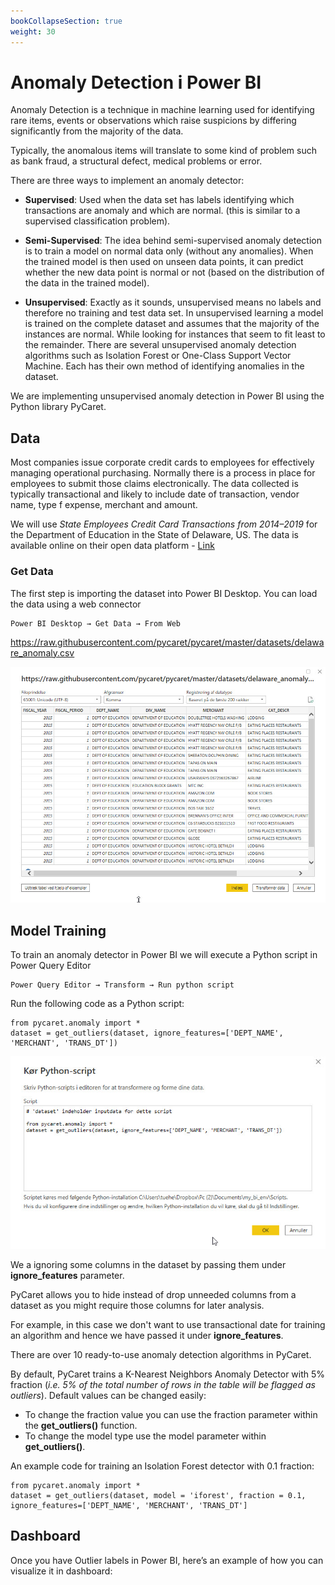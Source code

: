 ```yaml
---
bookCollapseSection: true
weight: 30
---
```


# Anomaly Detection i Power BI
Anomaly Detection is a technique in machine learning used for identifying rare items, events or observations which raise suspicions by differing significantly from the majority of the data.

Typically, the anomalous items will translate to some kind of problem such as bank fraud, a structural defect, medical problems or error. 

There are three ways to implement an anomaly detector:

- **Supervised**: Used when the data set has labels identifying which transactions are anomaly and which are normal. (this is similar to a supervised classification problem).

- **Semi-Supervised**: The idea behind semi-supervised anomaly detection is to train a model on normal data only (without any anomalies). When the trained model is then used on unseen data points, it can predict whether the new data point is normal or not (based on the distribution of the data in the trained model).

- **Unsupervised**: Exactly as it sounds, unsupervised means no labels and therefore no training and test data set. In unsupervised learning a model is trained on the complete dataset and assumes that the majority of the instances are normal. While looking for instances that seem to fit least to the remainder. There are several unsupervised anomaly detection algorithms such as Isolation Forest or One-Class Support Vector Machine. Each has their own method of identifying anomalies in the dataset.

We are implementing unsupervised anomaly detection in Power BI using the Python library PyCaret.

## Data
Most companies issue corporate credit cards to employees for effectively managing operational purchasing. Normally there is a process in place for employees to submit those claims electronically. The data collected is typically transactional and likely to include date of transaction, vendor name, type f expense, merchant and amount.

We will use *State Employees Credit Card Transactions from 2014–2019* for the Department of Education in the State of Delaware, US. The data is available online on their open data platform - [Link](https://data.delaware.gov/Government-and-Finance/Credit-Card-Spend-by-Merchant/8pzf-ge27)

### Get Data
The first step is importing the dataset into Power BI Desktop. You can load the data using a web connector

    Power BI Desktop → Get Data → From Web

https://raw.githubusercontent.com/pycaret/pycaret/master/datasets/delaware_anomaly.csv

![](./files/anomaly-powerbi-data.jpg)

## Model Training
To train an anomaly detector in Power BI we will execute a Python script in Power Query Editor

    Power Query Editor → Transform → Run python script

Run the following code as a Python script:

    from pycaret.anomaly import *
    dataset = get_outliers(dataset, ignore_features=['DEPT_NAME', 'MERCHANT', 'TRANS_DT'])

![](./files/anomaly-powerbi-python.jpg)

We a ignoring some columns in the dataset by passing them under **ignore_features** parameter.

PyCaret allows you to hide instead of drop unneeded columns from a dataset as you might require those columns for later analysis. 

For example, in this case we don't want to use transactional date for training an algorithm and hence we have passed it under **ignore_features**.

There are over 10 ready-to-use anomaly detection algorithms in PyCaret.


By default, PyCaret trains a K-Nearest Neighbors Anomaly Detector with 5% fraction (*i.e. 5% of the total number of rows in the table will be flagged as outliers*). Default values can be changed easily:

- To change the fraction value you can use the fraction parameter within the **get_outliers()** function.
- To change the model type use the model parameter within **get_outliers()**.

An example code for training an Isolation Forest detector with 0.1 fraction:

    from pycaret.anomaly import *
    dataset = get_outliers(dataset, model = 'iforest', fraction = 0.1, ignore_features=['DEPT_NAME', 'MERCHANT', 'TRANS_DT']

## Dashboard
Once you have Outlier labels in Power BI, here’s an example of how you can visualize it in dashboard:


